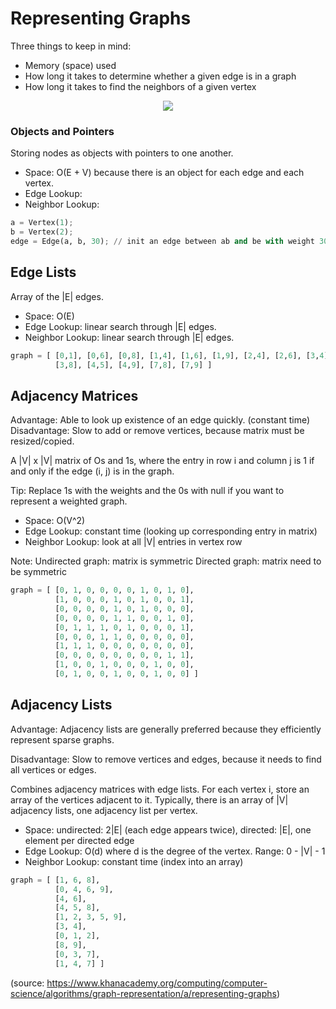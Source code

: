 # Representing Graphs

Three things to keep in mind:
- Memory (space) used
- How long it takes to determine whether a given edge is in a graph
- How long it takes to find the neighbors of a given vertex

<p align="center">
          <img src="https://s3.amazonaws.com/ka-cs-algorithms/social_network_num.png">
</p>


### Objects and Pointers
Storing nodes as objects with pointers to one another.

- Space: O(E + V) because there is an object for each edge and each vertex.
- Edge Lookup:
- Neighbor Lookup: 

```python
a = Vertex(1);
b = Vertex(2);
edge = Edge(a, b, 30); // init an edge between ab and be with weight 30
```

## Edge Lists
Array of the |E| edges.

- Space: O(E)
- Edge Lookup: linear search through |E| edges.
- Neighbor Lookup: linear search through |E| edges.

```python
graph = [ [0,1], [0,6], [0,8], [1,4], [1,6], [1,9], [2,4], [2,6], [3,4], [3,5],
          [3,8], [4,5], [4,9], [7,8], [7,9] ]
```

## Adjacency Matrices
Advantage: Able to look up existence of an edge quickly. (constant time)
Disadvantage: Slow to add or remove vertices, because matrix must be resized/copied.

A |V| x |V| matrix of Os and 1s, where the entry in row i and column j is 1 if and only if the edge (i, j) is in the graph.

Tip: Replace 1s with the weights and the 0s with null if you want to represent a weighted graph.

- Space: O(V^2)
- Edge Lookup: constant time (looking up corresponding entry in matrix)
- Neighbor Lookup: look at all |V| entries in vertex row

Note: Undirected graph: matrix is symmetric
      Directed graph: matrix need to be symmetric

```python
graph = [ [0, 1, 0, 0, 0, 0, 1, 0, 1, 0],
          [1, 0, 0, 0, 1, 0, 1, 0, 0, 1],
          [0, 0, 0, 0, 1, 0, 1, 0, 0, 0],
          [0, 0, 0, 0, 1, 1, 0, 0, 1, 0],
          [0, 1, 1, 1, 0, 1, 0, 0, 0, 1],
          [0, 0, 0, 1, 1, 0, 0, 0, 0, 0],
          [1, 1, 1, 0, 0, 0, 0, 0, 0, 0],
          [0, 0, 0, 0, 0, 0, 0, 0, 1, 1],
          [1, 0, 0, 1, 0, 0, 0, 1, 0, 0],
          [0, 1, 0, 0, 1, 0, 0, 1, 0, 0] ]
```

## Adjacency Lists
Advantage: Adjacency lists are generally preferred because they efficiently represent sparse graphs.

Disadvantage: Slow to remove vertices and edges, because it needs to find all vertices or edges.

Combines adjacency matrices with edge lists. For each vertex i, store an array of the vertices adjacent to it. Typically, there is an array of |V| adjacency lists, one adjacency list per vertex.

- Space: undirected: 2|E| (each edge appears twice), directed: |E|, one element per directed edge
- Edge Lookup: O(d) where d is the degree of the vertex. Range: 0 - |V| - 1
- Neighbor Lookup: constant time (index into an array)

```python
graph = [ [1, 6, 8],
          [0, 4, 6, 9],
          [4, 6],
          [4, 5, 8],
          [1, 2, 3, 5, 9],
          [3, 4],
          [0, 1, 2],
          [8, 9],
          [0, 3, 7],
          [1, 4, 7] ]
```



(source: https://www.khanacademy.org/computing/computer-science/algorithms/graph-representation/a/representing-graphs)
